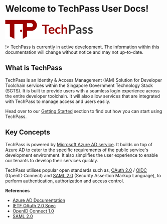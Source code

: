 # Welcome to TechPass User Docs!
![banner](assets/images/banner.png)

!> TechPass is currently in active development. The information within this documentation will change without notice and may not up-to-date.

## What is TechPass
TechPass is an Identity & Access Management (IAM) Solution for Developer Toolchain services within the Singapore Government Technology Stack (SGTS). It is built to provide users with a seamless login experience across the entire developer toolchain. It will also allow services that are integrated with TechPass to manage access and users easily.

Head over to our [Getting Started](quickstart) section to find out how you can start using TechPass.

## Key Concepts
TechPass is powered by [Microsoft Azure AD service](https://azure.microsoft.com/en-us/services/active-directory/). It builds on top of Azure AD to cater to the specific requirements of the public service's development environment. It also simplifies the user experience to enable our tenants to develop their services quickly.

TechPass utilises popular open standards such as, [OAuth 2.0](https://oauth.net/2/) / [OIDC](https://openid.net/connect/) (OpenID Connect) and [SAML 2.0](http://docs.oasis-open.org/security/saml/Post2.0/sstc-saml-tech-overview-2.0.html) (Security Assertion Markup Language), to perform authentication, authorization and access control.

**References**
- [Azure AD Documentation](https://docs.microsoft.com/en-us/azure/active-directory/)
- [IETF OAuth 2.0 Spec](https://tools.ietf.org/html/rfc6749)
- [OpenID Connect 1.0](https://openid.net/connect/)
- [SAML 2.0](http://docs.oasis-open.org/security/saml/Post2.0/sstc-saml-tech-overview-2.0.html)
